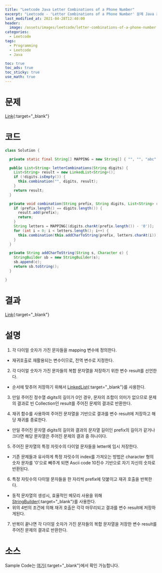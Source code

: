 ```yaml
---
title: "Leetcode Java Letter Combinations of a Phone Number"
excerpt: "Leetcode - 'Letter Combinations of a Phone Number' 문제 Java 풀이"
last_modified_at: 2021-04-28T12:40:00
header:
  image: /assets/images/leetcode/letter-combinations-of-a-phone-number.png
categories:
  - Leetcode
tags:
  - Programming
  - Leetcode
  - Java

toc: true
toc_ads: true
toc_sticky: true
use_math: true
---
```

# 문제
[Link](https://leetcode.com/problems/letter-combinations-of-a-phone-number/){:target="_blank"}

# 코드
```java
class Solution {

  private static final String[] MAPPING = new String[] { "", "", "abc", "def", "ghi", "jkl", "mno", "pqrs", "tuv", "wxyz" };

  public List<String> letterCombinations(String digits) {
    List<String> result = new LinkedList<String>();
    if (!digits.isEmpty()) {
      this.combination("", digits, result);
    }
    return result;
  }

  private void combination(String prefix, String digits, List<String> result) {
    if (prefix.length() == digits.length()) {
      result.add(prefix);
      return;
    }
    String letters = MAPPING[(digits.charAt(prefix.length()) - '0')];
    for (int i = 0; i < letters.length(); i++) {
      this.combination(this.addCharToString(prefix, letters.charAt(i)), digits, result);
    }
  }

  private String addCharToString(String s, Character c) {
    StringBuilder sb = new StringBuilder(s);
    sb.append(c);
    return sb.toString();
  }

}
```

# 결과
[Link](https://leetcode.com/submissions/detail/485817328/){:target="_blank"}

# 설명
1. 각 다이얼 숫자가 가진 문자들을 mapping 변수에 정의한다.
- 재귀호출로 재활용되는 변수이므로, 전역 변수로 지정한다.

2. 각 다이얼 숫자가 가진 문자들의 복합 문자열을 저장하기 위한 변수 result를 선언한다.
- 순서에 맞추어 저장하기 위해서 [LinkedList](https://docs.oracle.com/javase/8/docs/api/java/util/LinkedList.html){:target="_blank"}를 사용한다.

3. 만일 주어진 정수열 digits의 길이가 0인 경우, 문자의 조합이 의미가 없으므로 문제의 결과로 빈 Collection인 result를 주어진 문제의 결과로 반환한다.

4. 재귀 함수를 사용하여 주어진 문자열을 기반으로 결과를 변수 result에 저장하고 해당 재귀를 종료한다.
- 만일 주어진 문자열 digits의 길이와 결과의 문자열 길이인 prefix의 길이가 같거나 크다면 해당 문자열은 주어진 문제의 결과 중 하나이다.

5. 주어진 문자열의 특정 자릿수의 다이얼 문자들을 letter에 임시 저장한다.
- 기존 문제들과 유사하게 특정 자릿수의 index를 가져오는 방법은 character 형의 숫자 문자를 '0'으로 빼주게 되면 Ascii code 10진수 기반으로 자기 자신의 숫자로 반환된다.

6. 특정 자릿수의 다이얼 문자들을 한 자리씩 prefix에 덧붙이고 재귀 호출을 반복한다.
- 동적 문자열의 생성시, 효율적인 메모리 사용을 위해 [StringBuilder](https://docs.oracle.com/javase/tutorial/java/data/buffers.html){:target="_blank"}를 사용한다.
- 위의 4번의 조건에 의해 재귀 호출은 각각 마무리되고 결과를 변수 result에 저장하게된다.

7. 반복이 끝나면 각 다이얼 숫자가 가진 문자들의 복합 문자열을 저장한 변수 result를 주어진 문제의 결과로 반환한다.

# 소스
Sample Code는 [여기](https://github.com/GracefulSoul/leetcode/blob/master/src/main/java/gracefulsoul/problems/LetterCombinationsOfAPhoneNumber.java){:target="_blank"}에서 확인 가능합니다.